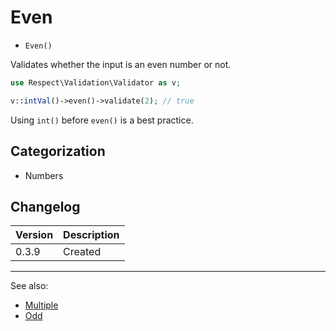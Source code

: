 # Even

- `Even()`

Validates whether the input is an even number or not.

```php
use Respect\Validation\Validator as v;

v::intVal()->even()->validate(2); // true
```

Using `int()` before `even()` is a best practice.

## Categorization

- Numbers

## Changelog

Version | Description
--------|-------------
  0.3.9 | Created

***
See also:

- [Multiple](Multiple.md)
- [Odd](Odd.md)
